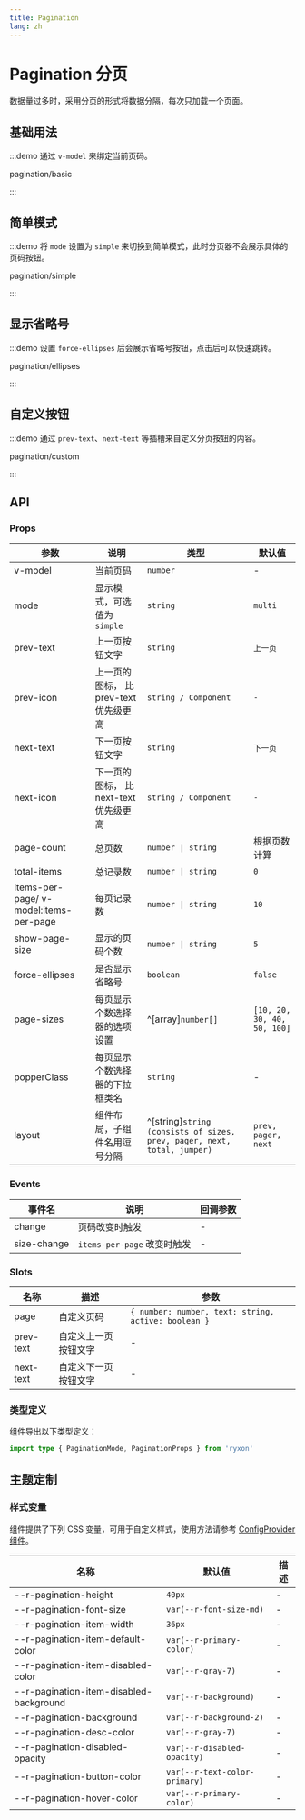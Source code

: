 ```yaml
---
title: Pagination
lang: zh
---
```


# Pagination 分页

数据量过多时，采用分页的形式将数据分隔，每次只加载一个页面。

## 基础用法

:::demo 通过 `v-model` 来绑定当前页码。

pagination/basic

:::

## 简单模式

:::demo 将 `mode` 设置为 `simple` 来切换到简单模式，此时分页器不会展示具体的页码按钮。

pagination/simple

:::

## 显示省略号

:::demo 设置 `force-ellipses` 后会展示省略号按钮，点击后可以快速跳转。

pagination/ellipses

:::

## 自定义按钮

:::demo 通过 `prev-text`、`next-text` 等插槽来自定义分页按钮的内容。

pagination/custom

:::

## API

### Props

| 参数 | 说明 | 类型 | 默认值 |
| --- | --- | --- | --- |
| v-model | 当前页码 | `number` | - |
| mode | 显示模式，可选值为 `simple` | `string` | `multi` |
| prev-text | 上一页按钮文字 | `string` | `上一页` |
| prev-icon | 上一页的图标， 比 prev-text 优先级更高 | `string / Component` | `-` |
| next-text | 下一页按钮文字 | `string` | `下一页` |
| next-icon | 下一页的图标， 比 next-text 优先级更高 | `string / Component` | `-` |
| page-count | 总页数 | `number \| string` | 根据页数计算 |
| total-items | 总记录数 | `number \| string` | `0` |
| items-per-page/ v-model:items-per-page | 每页记录数 | `number \| string` | `10` |
| show-page-size | 显示的页码个数 | `number \| string` | `5` |
| force-ellipses | 是否显示省略号 | `boolean` | `false` |
| page-sizes | 每页显示个数选择器的选项设置 | ^[array]`number[]` | `[10, 20, 30, 40, 50, 100]` |
| popperClass | 每页显示个数选择器的下拉框类名 | `string` | - |
| layout | 组件布局，子组件名用逗号分隔 | ^[string]`string (consists of sizes, prev, pager, next, total, jumper)` | `prev, pager, next` |

### Events

| 事件名      | 说明                        | 回调参数 |
| ----------- | --------------------------- | -------- |
| change      | 页码改变时触发              | -        |
| size-change | `items-per-page` 改变时触发 | -        |

### Slots

| 名称 | 描述 | 参数 |
| --- | --- | --- |
| page | 自定义页码 | `{ number: number, text: string, active: boolean }` |
| prev-text | 自定义上一页按钮文字 | - |
| next-text | 自定义下一页按钮文字 | - |

### 类型定义

组件导出以下类型定义：

```ts
import type { PaginationMode, PaginationProps } from 'ryxon'
```

## 主题定制

### 样式变量

组件提供了下列 CSS 变量，可用于自定义样式，使用方法请参考 [ConfigProvider 组件](/zh/component/config-provider.html)。

| 名称 | 默认值 | 描述 |
| --- | --- | --- |
| --r-pagination-height | `40px` | - |
| --r-pagination-font-size | `var(--r-font-size-md)` | - |
| --r-pagination-item-width | `36px` | - |
| --r-pagination-item-default-color | `var(--r-primary-color)` | - |
| --r-pagination-item-disabled-color | `var(--r-gray-7)` | - |
| --r-pagination-item-disabled-background | `var(--r-background)` | - |
| --r-pagination-background | `var(--r-background-2)` | - |
| --r-pagination-desc-color | `var(--r-gray-7)` | - |
| --r-pagination-disabled-opacity | `var(--r-disabled-opacity)` | - |
| --r-pagination-button-color | `var(--r-text-color-primary)` | - |
| --r-pagination-hover-color | `var(--r-primary-color)` | - |
